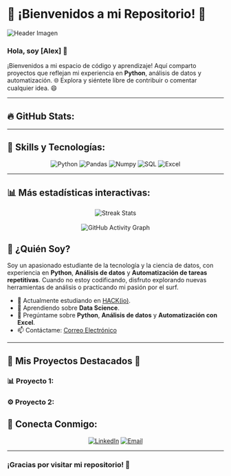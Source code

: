 # 🚀 **¡Bienvenidos a mi Repositorio!** 🎨

![Header Imagen](https://media.licdn.com/dms/image/v2/C4E16AQHZXadyQox-aA/profile-displaybackgroundimage-shrink_200_800/profile-displaybackgroundimage-shrink_200_800/0/1605626250783?e=2147483647&v=beta&t=tgOOzLCNpczdhRaZgwCo50IDFAyW-33EysgS8lOqEfw)

### Hola, soy **[Alex]** 👋

¡Bienvenidos a mi espacio de código y aprendizaje! Aquí comparto proyectos que reflejan mi experiencia en **Python**, análisis de datos y automatización. 🌐 Explora y siéntete libre de contribuir o comentar cualquier idea. 😄

---

## 🔥 **GitHub Stats:**

---

## 🚀 **Skills y Tecnologías:**

<p align="center">
  <img src="https://img.shields.io/badge/-Python-3776AB?style=flat-square&logo=python&logoColor=white" alt="Python" />  
  <img src="https://img.shields.io/badge/-Pandas-150458?style=flat-square&logo=pandas&logoColor=white" alt="Pandas" />
  <img src="https://img.shields.io/badge/-Numpy-013243?style=flat-square&logo=numpy&logoColor=white" alt="Numpy" />
  <img src="https://img.shields.io/badge/-SQL-4479A1?style=flat-square&logo=mysql&logoColor=white" alt="SQL" />
  <img src="https://img.shields.io/badge/-Excel-217346?style=flat-square&logo=microsoft-excel&logoColor=white" alt="Excel" />
</p>

---

## 📊 **Más estadísticas interactivas:**

<p align="center">
  <img src="https://github-readme-streak-stats.herokuapp.com/?user=tu-usuario&theme=radical&hide_border=true" alt="Streak Stats" />
  <br><br>
  <img src="https://activity-graph.herokuapp.com/graph?username=tu-usuario&bg_color=0f2d3d&color=1cadfb&line=1cadfb&point=1cadfb&area=true&hide_border=true" alt="GitHub Activity Graph">
</p>

## 👀 **¿Quién Soy?**

Soy un apasionado estudiante de la tecnología y la ciencia de datos, con experiencia en **Python**, **Análisis de datos** y **Automatización de tareas repetitivas**. Cuando no estoy codificando, disfruto explorando nuevas herramientas de análisis o practicando mi pasión por el surf.

- 🔭 Actualmente estudiando en [HACK(io)](https://www.hackio.com/).
- 🌱 Aprendiendo sobre **Data Science**.
- 💬 Pregúntame sobre **Python**, **Análisis de datos** y **Automatización con Excel**.
- 📫 Contáctame: [Correo Electrónico](mailto:alexcastrovarela@gmail.com)

---

## 🎯 **Mis Proyectos Destacados** 🌟

### 📊 Proyecto 1:


### ⚙️ Proyecto 2:


## 🤝 **Conecta Conmigo:**

<p align="center">
  <a href="https://www.linkedin.com/in/alejandro-castro-varela/"><img src="https://img.shields.io/badge/-LinkedIn-blue?style=flat-square&logo=linkedin" alt="LinkedIn"></a>
  <a href="mailto:alexcastrovarela@gmail.com"><img src="https://img.shields.io/badge/-Gmail-red?style=flat-square&logo=gmail&logoColor=white" alt="Email"></a>
</p>

---

### **¡Gracias por visitar mi repositorio!** 🙌
